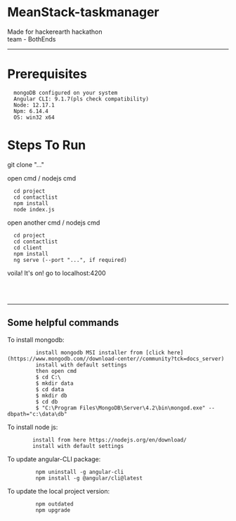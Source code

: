 # MeanStack-taskmanager
Made for hackerearth hackathon  
team - BothEnds
<hr>  

# Prerequisites  
      mongoDB configured on your system
      Angular CLI: 9.1.7(pls check compatibility)
      Node: 12.17.1
      Npm: 6.14.4 
      OS: win32 x64

#  Steps To Run  

  git clone "..."
      
  open cmd / nodejs cmd  
  
      cd project
      cd contactlist
      npm install
      node index.js
        
        
  open another cmd / nodejs cmd  
  
      cd project
      cd contactlist
      cd client
      npm install
      ng serve (--port "...", if required)
      
 voila! It's on!
 go to localhost:4200
  
<br>
<br>
<hr>  

## Some helpful commands  


To install mongodb:
  
             install mongodb MSI installer from [click here](https://www.mongodb.com//download-center//community?tck=docs_server)
             install with default settings  
             then open cmd
             $ cd C:\  
             $ mkdir data
             $ cd data
             $ mkdir db
             $ cd db 
             $ "C:\Program Files\MongoDB\Server\4.2\bin\mongod.exe" --dbpath="c:\data\db"  
             
To install node js:  

            install from here https://nodejs.org/en/download/             
            install with default settings

To update angular-CLI package:  

             npm uninstall -g angular-cli  
             npm install -g @angular/cli@latest

To update the local project version:  

             npm outdated
             npm upgrade               


